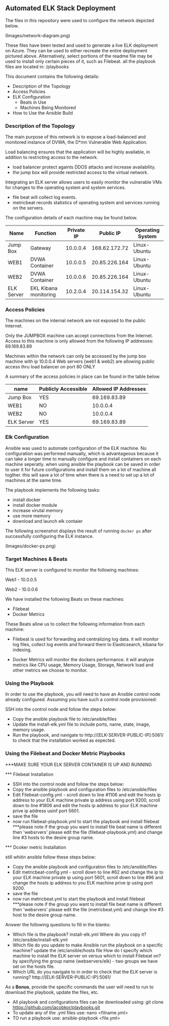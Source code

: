 ## Automated ELK Stack Deployment

The files in this repository were used to configure the network depicted below.

(Images/network-diagram.png)

These files have been tested and used to generate a live ELK deployment on Azure. They can be used to either recreate the entire deployment pictured above. Alternatively, select portions of the readme file may be used to install only certain pieces of it, such as Filebeat.
all the playbook files are located in: 
  /playbooks

This document contains the following details:
- Description of the Topology
- Access Policies
- ELK Configuration
  - Beats in Use
  - Machines Being Monitored
- How to Use the Ansible Build


### Description of the Topology

The main purpose of this network is to expose a load-balanced and monitored instance of DVWA, the D*mn Vulnerable Web Application.

Load balancing ensures that the application will be highly available, in addition to restricting access to the network.
 - load balancer protect againts DDOS attacks and increase availability.  
 - the jump box will provide restricted access to the virtual network. 

Integrating an ELK server allows users to easily monitor the vulnerable VMs for changes to the operating system and system services.
- file beat will collect log events. 
- metricbeat records statistics of operating system and services running on the servers.

The configuration details of each machine may be found below.

| Name       | Function              | Private IP | Public IP     | Operating System |
|------------|-----------------------|------------|---------------|------------------|
| Jump Box   | Gateway               | 10.0.0.4   | 168.62.172.72 | Linux-Ubuntu     |
| WEB1       | DVWA Container        | 10.0.0.5   | 20.85.226.164 | Linux-Ubuntu     |
| WEB2       | DVWA Container        | 10.0.0.6   | 20.85.226.164 | Linux-Ubuntu     |
| ELK Server | EKL Kibana monitoring | 10.2.0.4   | 20.114.154.32 | Linux-Ubuntu     |

### Access Policies

The machines on the internal network are not exposed to the public Internet. 

Only the JUMPBOX machine can accept connections from the Internet. Access to this machine is only allowed from the following IP addresses:
69.169.83.89 

Machines within the network can only be accessed by the jump box machine with ip 10.0.0.4
Web servers (web1 & web2) are allowing public access thru load balancer on port 80 ONLY

A summary of the access policies in place can be found in the table below.

| name       | Publicly Accessible | Allowed IP Addresses |
|------------|---------------------|----------------------|
| Jump Box   | YES                 | 69.169.83.89         |
| WEB1       | NO                  | 10.0.0.4             |
| WEB2       | NO                  | 10.0.0.4             |
| ELK Server | YES                 | 69.169.83.89         |

### Elk Configuration

Ansible was used to automate configuration of the ELK machine. No configuration was performed manually, which is advantageous because it can take a longer time to manually configure and install containers on each machine seperatly. when using ansible the playbook can be saved in order to user it for future configurations and install them on a lot of machine all togther. this will save a lot of time when there is a need to set up a lot of machines at the same time.



The playbook implements the following tasks:

- install docker 
- install docker module 
- increase virutal memory 
- use more memory
- download and launch elk contaier


The following screenshot displays the result of running `docker ps` after successfully configuring the ELK instance.

(Images/docker-ps.png)

### Target Machines & Beats

This ELK server is configured to monitor the following machines:

Web1 - 10.0.0.5

Web2 - 10.0.0.6

We have installed the following Beats on these machines:

- Filebeat
- Docker Metrics

These Beats allow us to collect the following information from each machine:

- Filebeat is used for forwarding and centralizing log data. it will monitor log files, collect log events and forward them to Elasticsearch, kibana   for indexing. 

- Docker Metrics will monitor the dockers performance. it will analyze metrics like CPU usage, Memory Usage, Storage, Network load and other metrics we choose to monitor. 
 

### Using the Playbook

In order to use the playbook, you will need to have an Ansible control node already configured. Assuming you have such a control node provisioned: 

SSH into the control node and follow the steps below:
- Copy the ansible playbook file to  /etc/ansible/files
- Update the install-elk.yml file to include ports, name, state, image, memory usage.
- Run the playbook, and navigate to http://[ELK-SERVER-PUBLIC-IP]:5061/ to check that the installation worked as expected.

### Using the Filebeat and Docker Metric Playbooks

***MAKE SURE YOUR ELK SERVER CONTAINER IS UP AND RUNNING

*** Filebeat Installation

- SSH into the control node and follow the steps below:
- Copy the ansible playbook and configuration files to  /etc/ansible/files
- Edit Filebeat-config.yml - scroll down to line #1106 and edit the hosts ip address to your ELK machine private ip address using port 9200, scroll down to line #1806 and edit the hosts ip address to your ELK machine prive ip address usinf port 5601. 
- save the file
- now run filebeat-playbook.yml to start the playbook and install filebeat 
***please note if the group you want to install file beat name is different then 'websrvers' please edit the file (filebeat-playbook.yml) and change line #3 hosts to the desire group name.

*** Dcoker metric Installation

still whitin ansible follow these steps below: 
- Copy the ansible playbook and configuration files to  /etc/ansible/files
- Edit metricbeat-config.yml - scroll down to line #62 and change the ip to your ELK machine private ip using port 5601, scroll down to line #96 and   change the hosts ip address to you ELK machine prive ip using port 9200.
- save the file 
- now run metricbeat.yml to start the playbook and install filebeat 
***please note if the group you want to install file beat name is different then 'websrvers' please edit the file (metricbeat.yml) and change line #3 host to the desire group name.

Answer the following questions to fill in the blanks:
-  Which file is the playbook? install-elk.yml  Where do you copy it? /etc/ansible/install-elk.yml
-  Which file do you update to make Ansible run the playbook on a specific machine? update the /etc/ansible/hosts file  How do I specify which machine   to install the ELK server on versus which to install Filebeat on? by specifying the group name (webservers/elk) - two groups we have set on the     hosts file. 
- Which URL do you navigate to in order to check that the ELK server is running? http://[ELK-SERVER-PUBLIC-IP]:5061/

 As a **Bonus**, provide the specific commands the user will need to run to download the playbook, update the files, etc.
 
 - All playbook and configurations files  can be downloaded using: git clone https://github.com/jacobkor/playbooks.git
 - To update any of the .yml files use: nano <filname.yml> 
 - TO run a playbook use: ansible-playbook <file.yml>
 
